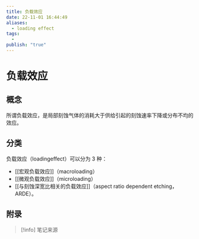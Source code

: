 ```yaml
---
title: 负载效应
date: 22-11-01 16:44:49
aliases:
  - loading effect
tags:
  - 
publish: "true"
---
```


# 负载效应

## 概念

所谓负载效应，是局部刻蚀气体的消耗大于供给引起的刻蚀速率下降或分布不均的效应。

## 分类

负载效应（loadingeffect）可以分为 3 种：
- [[宏观负载效应]]（macroloading）
- [[微观负载效应]]（microloading）
- [[与刻蚀深宽比相关的负载效应]]（aspect ratio dependent etching，ARDE）。


## 附录

> [!info] 笔记来源
> 

